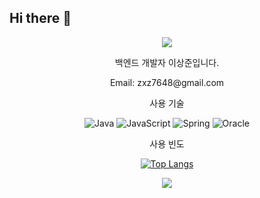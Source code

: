 ## Hi there 👋

<!--
**Erosaddy/Erosaddy** is a ✨ _special_ ✨ repository because its `README.md` (this file) appears on your GitHub profile.

Here are some ideas to get you started:

- 🔭 I’m currently working on ...
- 🌱 I’m currently learning ...
- 👯 I’m looking to collaborate on ...
- 🤔 I’m looking for help with ...
- 💬 Ask me about ...
- 📫 How to reach me: ...
- 😄 Pronouns: ...
- ⚡ Fun fact: ...
-->

<div align="center">
  
<img src="https://capsule-render.vercel.app/api?type=waving&color=timeAuto&height=200&section=header&text=Erosaddy's%20Github&fontSize=40" />

<p>백엔드 개발자 이상준입니다.</p>
<p>Email: zxz7648@gmail.com</p>

<p>사용 기술</p>

![Java](https://img.shields.io/badge/Java-007396.svg?&style=for-the-badge&logo=Java&logoColor=white) ![JavaScript](https://img.shields.io/badge/JavaScript-F7DF1E.svg?&style=for-the-badge&logo=JavaScript&logoColor=white) ![Spring](https://img.shields.io/badge/Spring-6DB33F.svg?&style=for-the-badge&logo=Spring&logoColor=white)
![Oracle](https://img.shields.io/badge/Oracle-F80000.svg?&style=for-the-badge&logo=Oracle&logoColor=white)

<p>사용 빈도</p>

[![Top Langs](https://github-readme-stats.vercel.app/api/top-langs/?username=Erosaddy)](https://github.com/anuraghazra/github-readme-stats)

<img src="https://capsule-render.vercel.app/api?type=waving&color=timeAuto&height=200&section=footer&fontSize=40" />

</div>
